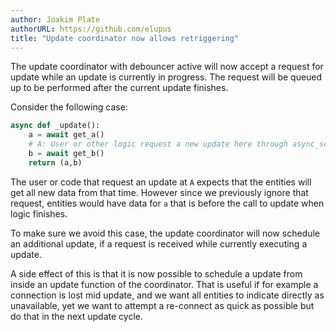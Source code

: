 ```yaml
---
author: Joakim Plate
authorURL: https://github.com/elupus
title: "Update coordinator now allows retriggering"
---
```


The update coordinator with debouncer active will now accept a request for update
while an update is currently in progress. The request will be queued up to be performed
after the current update finishes.

Consider the following case:

```python
async def _update():
    a = await get_a()
    # A: User or other logic request a new update here through async_schedule_update()
    b = await get_b()
    return (a,b)
```

The user or code that request an update at `A` expects that the entities
will get all new data from that time. However since we previously ignore that request,
entities would have data for `a` that is before the call to update when logic finishes.

To make sure we avoid this case, the update coordinator will now schedule an additional
update, if a request is received while currently executing a update.

A side effect of this is that it is now possible to schedule a update from inside an update
function of the coordinator. That is useful if for example a connection is lost mid update,
and we want all entities to indicate directly as unavailable, yet we want to attempt a
re-connect as quick as possible but do that in the next update cycle.
